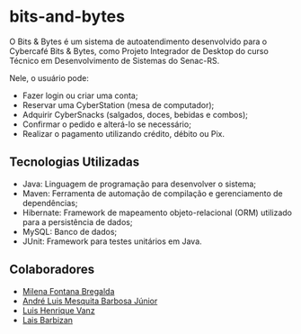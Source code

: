 # bits-and-bytes

O Bits & Bytes é um sistema de autoatendimento desenvolvido para o Cybercafé Bits & Bytes, como Projeto Integrador de Desktop do curso Técnico em Desenvolvimento de Sistemas do Senac-RS.

Nele, o usuário pode:
- Fazer login ou criar uma conta;
- Reservar uma CyberStation (mesa de computador);
- Adquirir CyberSnacks (salgados, doces, bebidas e combos);
- Confirmar o pedido e alterá-lo se necessário;
- Realizar o pagamento utilizando crédito, débito ou Pix.

## Tecnologias Utilizadas

- Java: Linguagem de programação para desenvolver o sistema;
- Maven: Ferramenta de automação de compilação e gerenciamento de dependências;
- Hibernate: Framework de mapeamento objeto-relacional (ORM) utilizado para a persistência de dados;
- MySQL: Banco de dados;
- JUnit: Framework para testes unitários em Java.

## Colaboradores

- [Milena Fontana Bregalda](https://github.com/milenabregalda)
- [André Luis Mesquita Barbosa Júnior](https://github.com/Ulfsveinn)
- [Luis Henrique Vanz](https://github.com/LuisVanz)
- [Lais Barbizan](https://github.com/laisbzn)